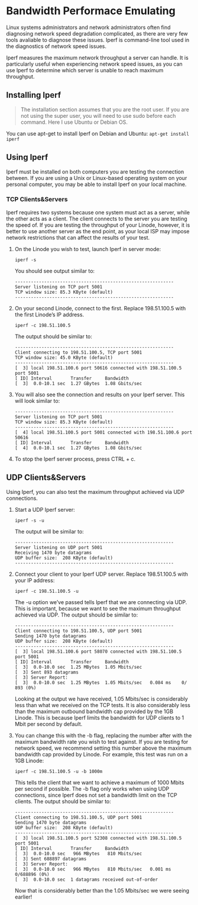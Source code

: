 # Bandwidth Performace Emulating

Linux systems administrators and network administrators often find diagnosing network speed degradation complicated, as there are very few tools avaliable to diagnose these issues. Iperf is command-line tool used in the diagnostics of network speed issues.

Iperf measures the maximum network throughput a server can handle. It is particularly useful when experiencing network speed issues, as you can use Iperf to determine which server is unable to reach maximum throughput.

## Installing Iperf

> The installation section assumes that you are the root user. If you are not using the super user, you will need to use sudo before each command. Here I use Ubuntu or Debian OS.

You can use apt-get to install Iperf on Debian and Ubuntu:
     ```
     apt-get install iperf
     ```

## Using Iperf

Iperf must be installed on both computers you are testing the connection between. If you are using a Unix or Linux-based operating system on your personal computer, you may be able to install Iperf on your local machine. 

### TCP Clients&Servers 

Iperf requires two systems because one system must act as a server, while the other acts as a client. The client connects to the server you are testing the speed of. If you are testing the throughput of your Linode, however, it is better to use another server as the end point, as your local ISP may impose network restrictions that can affect the results of your test.

  1. On the Linode you wish to test, launch Iperf in server mode:
     ```
     iperf -s
     ```
     You should see output similar to:
     ```
     ------------------------------------------------------------
     Server listening on TCP port 5001
     TCP window size: 85.3 KByte (default)
     ------------------------------------------------------------
     ```

  2. On your second Linode, connect to the first. Replace 198.51.100.5 with the first Linode’s IP
     address.
     ```
     iperf -c 198.51.100.5
     ```
     The output should be similar to:
     ```
     ------------------------------------------------------------
     Client connecting to 198.51.100.5, TCP port 5001
     TCP window size: 45.0 KByte (default)
     ------------------------------------------------------------
     [  3] local 198.51.100.6 port 50616 connected with 198.51.100.5 port 5001
     [ ID] Interval       Transfer     Bandwidth
     [  3]  0.0-10.1 sec  1.27 GBytes  1.08 Gbits/sec
     ```

  3. You will also see the connection and results on your Iperf server. This will look similar to:
     ```
     ------------------------------------------------------------
     Server listening on TCP port 5001
     TCP window size: 85.3 KByte (default)
     ------------------------------------------------------------
     [  4] local 198.51.100.5 port 5001 connected with 198.51.100.6 port 50616
     [ ID] Interval       Transfer     Bandwidth
     [  4]  0.0-10.1 sec  1.27 GBytes  1.08 Gbits/sec
     ```

  4. To stop the Iperf server process, press CTRL + c.

## UDP Clients&Servers

Using Iperf, you can also test the maximum throughput achieved via UDP connections.

  1. Start a UDP Iperf server:
     ```
     iperf -s -u
     ```
     The output will be similar to:
     ```
     ------------------------------------------------------------
     Server listening on UDP port 5001
     Receiving 1470 byte datagrams
     UDP buffer size:  208 KByte (default)
     ------------------------------------------------------------
     ```

  2. Connect your client to your Iperf UDP server. Replace 198.51.100.5 with your IP address:
     ```
     iperf -c 198.51.100.5 -u
     ```
     The -u option we’ve passed tells Iperf that we are connecting via UDP. This is important, because we want to see the maximum throughput achieved via UDP. The output should be similar to:
     ```
     ------------------------------------------------------------
     Client connecting to 198.51.100.5, UDP port 5001
     Sending 1470 byte datagrams
     UDP buffer size:  208 KByte (default)
     ------------------------------------------------------------
     [  3] local 198.51.100.6 port 58070 connected with 198.51.100.5 port 5001
     [ ID] Interval       Transfer     Bandwidth
     [  3]  0.0-10.0 sec  1.25 MBytes  1.05 Mbits/sec
     [  3] Sent 893 datagrams
     [  3] Server Report:
     [  3]  0.0-10.0 sec  1.25 MBytes  1.05 Mbits/sec   0.084 ms    0/  893 (0%)

     ```
     Looking at the output we have received, 1.05 Mbits/sec is considerably less than what we received on the TCP tests. It is also considerably less than the maximum outbound bandwidth cap provided by the 1GB Linode. This is because Iperf limits the bandwidth for UDP clients to 1 Mbit per second by default.

  3. You can change this with the -b flag, replacing the number after with the maximum bandwidth rate you wish to test against. If you are testing for network speed, we recommend setting this number above the maximum bandwidth cap provided by Linode. For example, this test was run on a 1GB Linode:
     ```
     iperf -c 198.51.100.5 -u -b 1000m
     ```
     This tells the client that we want to achieve a maximum of 1000 Mbits per second if possible. The -b flag only works when using UDP connections, since Iperf does not set a bandwidth limit on the TCP clients.
     The output should be similar to:
     ```
     ------------------------------------------------------------
     Client connecting to 198.51.100.5, UDP port 5001
     Sending 1470 byte datagrams
     UDP buffer size:  208 KByte (default)
     ------------------------------------------------------------
     [  3] local 198.51.100.5 port 52308 connected with 198.51.100.5 port 5001
     [ ID] Interval       Transfer     Bandwidth
     [  3]  0.0-10.0 sec   966 MBytes   810 Mbits/sec
     [  3] Sent 688897 datagrams
     [  3] Server Report:
     [  3]  0.0-10.0 sec   966 MBytes   810 Mbits/sec   0.001 ms    0/688896 (0%)
     [  3]  0.0-10.0 sec  1 datagrams received out-of-order
     ```
     Now that is considerably better than the 1.05 Mbits/sec we were seeing earlier!




















